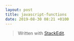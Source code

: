 ```yaml
---
layout: post
title: javascript-functions
date: 2019-08-30 08:21 +0100
---
```



> Written with [StackEdit](https://stackedit.io/).
<!--stackedit_data:
eyJoaXN0b3J5IjpbNzMwOTk4MTE2XX0=
-->